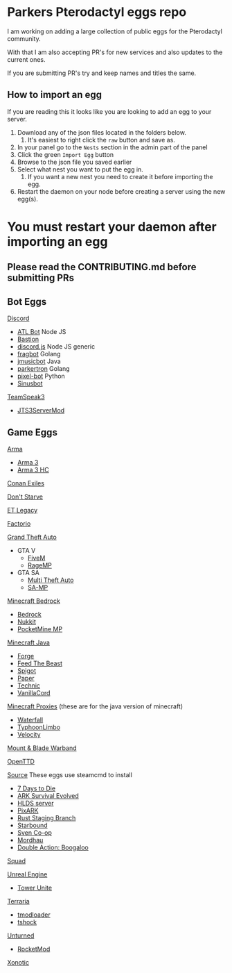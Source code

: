 # Parkers Pterodactyl eggs repo

I am working on adding a large collection of public eggs for the Pterodactyl community.

With that I am also accepting PR's for new services and also updates to the current ones.

If you are submitting PR's try and keep names and titles the same.

## How to import an egg

If you are reading this it looks like you are looking to add an egg to your server.

1. Download any of the json files located in the folders below. 
   1. It's easiest to right click the `raw` button and save as.
2. In your panel go to the `Nests` section in the admin part of the panel
3. Click the green `Import Egg` button
4. Browse to the json file you saved earlier
5. Select what nest you want to put the egg in.
   1. If you want a new nest you need to create it before importing the egg.
6. Restart the daemon on your node before creating a server using the new egg(s).

# You must restart your daemon after importing an egg


## Please read the CONTRIBUTING.md before submitting PRs

## Bot Eggs

[Discord](/bots/discord/)   
* [ATL Bot](/bots/discord/atlbot/) Node JS
* [Bastion](/bots/discord/bastion/)  
* [discord.js](bots/discord/discord.js/) Node JS generic  
* [fragbot](/bots/discord/fragbot/) Golang  
* [jmusicbot](/bots/discord/jmusicbot) Java
* [parkertron](/bots/discord/parkertron/) Golang  
* [pixel-bot](/bots/discord/pixelbot/) Python  
* [Sinusbot](/bots/discord/sinusbot/)  

[TeamSpeak3](bots/teamspeak3)
* [JTS3ServerMod](/bots/teamspeak3/jts3servermod/)

## Game Eggs

[Arma](/arma/)  
* [Arma 3](/arma/arma3/)  
* [Arma 3 HC](/arma/arma3_headless_client/)  

[Conan Exiles](/conan_exiles/conan_exiles)

[Don't Starve](/dont_starve/dont_starve)

[ET Legacy](/enemy_territory/etlegacy/)

[Factorio](/factorio/factorio/)  

[Grand Theft Auto](/gta/)  
* GTA V
  * [FiveM](/gta/fivem/)  
  * [RageMP](/gta/ragemp/)  
* GTA SA
  * [Multi Theft Auto](/gta/mtasa/)
  * [SA-MP](/gta/samp/)

[Minecraft Bedrock](/minecraft_bedrock/)  
* [Bedrock](/minecraft_bedrock/bedrock/)  
* [Nukkit](/minecraft_bedrock/nukkit/)  
* [PocketMine MP](/minecraft_bedrock/pocketmine_mp/)  

[Minecraft Java](/minecraft_java/)
* [Forge](/minecraft_java/forge/)  
* [Feed The Beast](/minecraft_java/ftb/)  
* [Spigot](/minecraft_java/spigot/)
* [Paper](/minecraft_java/paper)
* [Technic](/minecraft_java/technic/)  
* [VanillaCord](/minecraft_java/vanillacord/)

[Minecraft Proxies](/minecraft_proxy/) (these are for the java version of minecraft)  
* [Waterfall](/minecraft_proxy/waterfall/)  
* [TyphoonLimbo](/minecraft_proxy/typhoonlimbo/)
* [Velocity](/minecraft_proxy/velocity/)

[Mount & Blade Warband](/mount_and_blade/warband/)

[OpenTTD](/openttd/)

[Source](/source_servers/)  These eggs use steamcmd to install  
* [7 Days to Die](/source_servers/7_days_to_die/)  
* [ARK Survival Evolved](/source_servers/ark_survival_evolved/)
* [HLDS server](/source_servers/hlds_server)
* [PixARK](/source_servers/pixark/)  
* [Rust Staging Branch](/source_servers/rust-staging/)
* [Starbound](/source_servers/starbound)
* [Sven Co-op](/source_servers/svencoop)
* [Mordhau](/source_servers/mordhau)
* [Double Action: Boogaloo](/source_servers/doubleaction)

[Squad](/squad/)  

[Unreal Engine](/unreal_engine)
* [Tower Unite](/unreal_engine/tower_unite/)

[Terraria](/terraria/)  
* [tmodloader](/terraria/tmodloader)  
* [tshock](/terraria/tshock/)  

[Unturned](/unturned/)  
* [RocketMod](/unturned/rocketmod/)  

[Xonotic](/xonotic/)  
